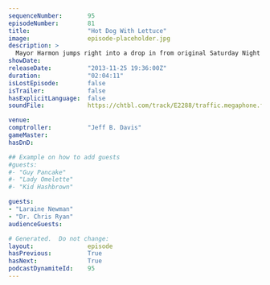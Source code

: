 ```yaml
---
sequenceNumber:       95
episodeNumber:        81
title:                "Hot Dog With Lettuce"
image:                episode-placeholder.jpg
description: >
  Mayor Harmon jumps right into a drop in from original Saturday Night Live cast member Laraine Newman which merges into a visit from controversial author Dr. Chris Ryan to delves into polygamy and the very nature of our sexuality. In D&D, Spencer gives ...
showDate:             
releaseDate:          "2013-11-25 19:36:00Z"
duration:             "02:04:11"
isLostEpisode:        false
isTrailer:            false
hasExplicitLanguage:  false
soundFile:            https://chtbl.com/track/E2288/traffic.megaphone.fm/STA3049044663.mp3?updated=1555626131

venue:                
comptroller:          "Jeff B. Davis"
gameMaster:           
hasDnD:               

## Example on how to add guests
#guests:
#- "Guy Pancake"
#- "Lady Omelette"
#- "Kid Hashbrown"

guests:
- "Laraine Newman"
- "Dr. Chris Ryan"
audienceGuests:

# Generated.  Do not change:
layout:               episode
hasPrevious:          True
hasNext:              True
podcastDynamiteId:    95
---
```

